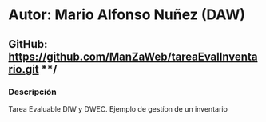 # Autor: Mario Alfonso Nuñez (DAW)
## GitHub: https://github.com/ManZaWeb/tareaEvalInventario.git **/
### Descripción

Tarea Evaluable DIW y DWEC. Ejemplo de gestíon de un inventario